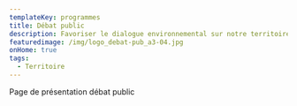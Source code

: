 ```yaml
---
templateKey: programmes
title: Débat public
description: Favoriser le dialogue environnemental sur notre territoire
featuredimage: /img/logo_debat-pub_a3-04.jpg
onHome: true
tags:
  - Territoire
---
```

Page de présentation débat public